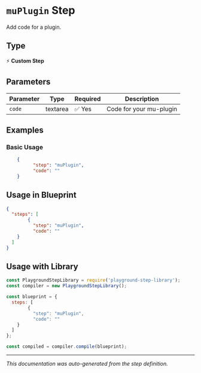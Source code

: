 # `muPlugin` Step

Add code for a plugin.

## Type
⚡ **Custom Step**

## Parameters

| Parameter | Type | Required | Description |
|-----------|------|----------|-------------|
| `code` | textarea | ✅ Yes | Code for your mu-plugin |


## Examples

### Basic Usage
```json
    {
          "step": "muPlugin",
          "code": ""
    }
```

## Usage in Blueprint

```json
{
  "steps": [
        {
          "step": "muPlugin",
          "code": ""
    }
  ]
}
```

## Usage with Library

```javascript
const PlaygroundStepLibrary = require('playground-step-library');
const compiler = new PlaygroundStepLibrary();

const blueprint = {
  steps: [
        {
          "step": "muPlugin",
          "code": ""
    }
  ]
};

const compiled = compiler.compile(blueprint);
```



---

*This documentation was auto-generated from the step definition.*
